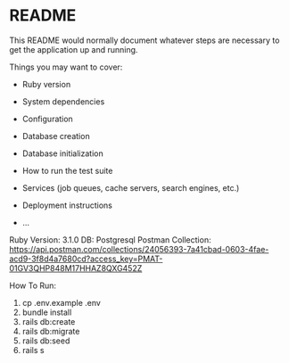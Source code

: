# README

This README would normally document whatever steps are necessary to get the
application up and running.

Things you may want to cover:

* Ruby version

* System dependencies

* Configuration

* Database creation

* Database initialization

* How to run the test suite

* Services (job queues, cache servers, search engines, etc.)

* Deployment instructions

* ...

Ruby Version: 3.1.0
DB: Postgresql
Postman Collection: https://api.postman.com/collections/24056393-7a41cbad-0603-4fae-acd9-3f8d4a7680cd?access_key=PMAT-01GV3QHP848M17HHAZ8QXG452Z

How To Run:
1. cp .env.example .env
2. bundle install
3. rails db:create
4. rails db:migrate
5. rails db:seed
6. rails s 
